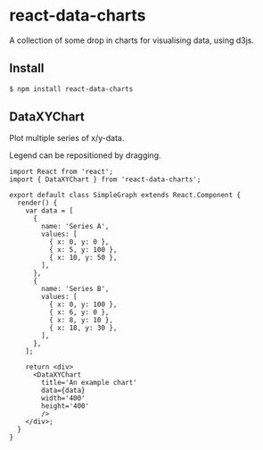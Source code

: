 # react-data-charts

A collection of some drop in charts for visualising data, using d3js.

## Install

```sh
$ npm install react-data-charts
```

## DataXYChart

Plot multiple series of x/y-data.

Legend can be repositioned by dragging.

```
import React from 'react';
import { DataXYChart } from 'react-data-charts';

export default class SimpleGraph extends React.Component {
  render() {
    var data = [
      {
        name: 'Series A',
        values: [
          { x: 0, y: 0 },
          { x: 5, y: 100 },
          { x: 10, y: 50 },
        ],
      },
      {
        name: 'Series B',
        values: [
          { x: 0, y: 100 },
          { x: 6, y: 0 },
          { x: 8, y: 10 },
          { x: 18, y: 30 },
        ],
      },
    ];

    return <div>
      <DataXYChart
        title='An example chart'
        data={data}
        width='400'
        height='400'
        />
    </div>;
  }
}
```
